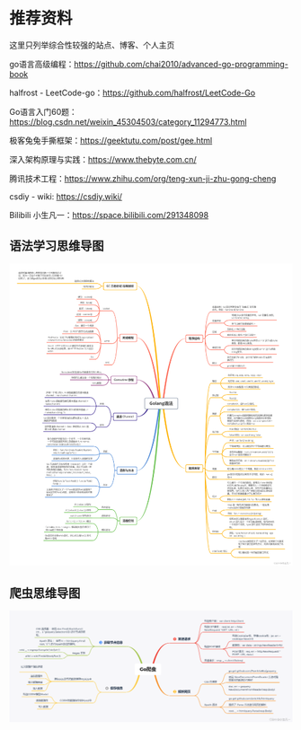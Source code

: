 # 推荐资料

这里只列举综合性较强的站点、博客、个人主页

go语言高级编程：https://github.com/chai2010/advanced-go-programming-book

halfrost - LeetCode-go：https://github.com/halfrost/LeetCode-Go

Go语言入门60题：https://blog.csdn.net/weixin_45304503/category_11294773.html

极客兔兔手撕框架：https://geektutu.com/post/gee.html

深入架构原理与实践：https://www.thebyte.com.cn/

腾讯技术工程：https://www.zhihu.com/org/teng-xun-ji-zhu-gong-cheng

csdiy - wiki: https://csdiy.wiki/

Bilibili 小生凡一：https://space.bilibili.com/291348098

## 语法学习思维导图

![mindmap](../img/mindmap-grammer.png)

## 爬虫思维导图

![mindmap](../img/mindmap-spider.png)
